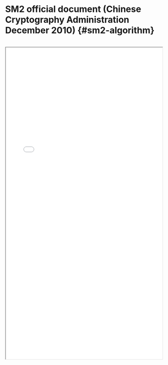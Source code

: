 # SM2 official document (Chinese Cryptography Administration December 2010) {#sm2-algorithm}
<br>
<iframe src="/pdf/SM2-Algorithm.pdf#view=fit" width="100%" height="1000"> </iframe>